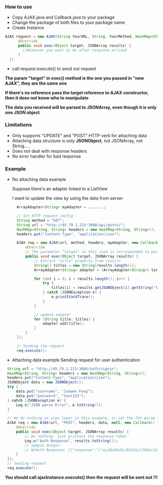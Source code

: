 ### How to use
* Copy AJAX.java and Callback.java to your package
* Change the package of both files to your package name
* Create Instance
```java
AJAX request = new AJAX(String YourURL, String, YourMethod, HashMap<String, String> YourHeaders, Object YourTarget, new Callback() {
      @Override
      public void exec(Object target, JSONArray results) {
        //Whatever you want to do after response arrived
      }
  })
  ```
* call request.execute() to send out request

**The param "target" in exec() method is the one you passed in "new AJAX", they are the same one**

**If there's no reference pass the target reference to AJAX constructor, then it does not know who to manipulate**

**The data you received will be parsed to JSONArray, even though it is only one JSON object**

### Limitations
* Only supports "UPDATE" and "POST" HTTP verb for attaching data
* Attaching data structure is only **JSONObject**, not JSONArray, not String....
* Does not deal with response headers
* No error handler for bad response

### Example
* No attaching data example

  Suppose there's an adapter linked to a ListView

  I want to update the view by using the data from server

  ```java
    ArrayAdapter<String> myAdapter = .......;

    // Set HTTP request config
    String method = "GET";
    String url = "http://45.79.1.223:3000/api/posts/";
    HashMap<String, String> headers = new HashMap<String, String>();
    headers.put("Content-Type", "application/json");

    AJAX req = new AJAX(url, method, headers, myAdapter, new Callback() {
        @Override
        // The parameter "target" in this case is corresponded to param "myAdapter" above
        public void exec(Object target, JSONArray results) {
            // Extract "title" property from results
            String[] titles = new String[results.length()];
            ArrayAdapter<String> adapter = (ArrayAdapter<String>) target;

            for (int i = 0; i < results.length(); i++) {
                try {
                    titles[i] = results.getJSONObject(i).getString("title");
                } catch (JSONException e) {
                    e.printStackTrace();
                }
            }

            // update adapter
            for (String title: titles) {
                adapter.add(title);
            }
        }
    });

    // Sending the request
    req.execute();
  ```
* Attaching data example
   Sending request for user authentication
 ```java
  String url = "http://45.79.1.223:3000/auth/signin";
  HashMap<String, String> headers = new HashMap<String, String>();
  headers.put("Content-Type", "application/json");
  JSONObject data = new JSONObject();
  try {
      data.put("username", "Junwen Feng");
      data.put("password", "test123");
  } catch (JSONException e) {
      Log.e("JSON parse Error", e.toString());
  }

  // We do nothing on view layer in this example, so set the 5th param to "null"
  AJAX req = new AJAX(url, "POST", headers, data, null, new Callback() {
      @Override
      public void exec(Object target, JSONArray results) {
          // Do nothing, just printout the response token
          Log.w("Auth Response", results.toString());
          // Sample Output:
          // W/Auth Response: [{"response":"\"eyJ0eXAiOiJKV1QiLCJhbGciOiJIUzI1NiJ9.eyJfaWQiOiI1NzEwYTRjOWUxODdjYTA0MjQwNTQ3ZjUiLCJpYXQiOjE0NjA4NzcwNzcsImV4cCI6MTQ2MTc0MTA3N30.7cw68UNNm1uzSaS9NFIpCx7aPhsVe7eKmshwHG3DLyk\"\n"}]
      }
  });
  // Sending request
  req.execute();
 ```

**You should call ajaxInstance.execute() then the request will be sent out !!!**